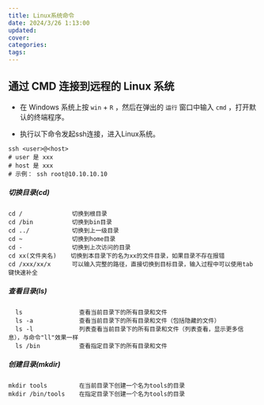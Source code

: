```yaml
---
title: Linux系统命令
date: 2024/3/26 1:13:00
updated:
cover:
categories:
tags:
---
```


## 通过 CMD 连接到远程的 Linux 系统

- 在 Windows 系统上按 `win` + `R` ，然后在弹出的 `运行` 窗口中输入 `cmd` ，打开默认的终端程序。

- 执行以下命令发起ssh连接，进入Linux系统。

~~~shell
ssh <user>@<host>
# user 是 xxx
# host 是 xxx
# 示例： ssh root@10.10.10.10
~~~



##### 切换目录(cd)

~~~~
cd /              切换到根目录
cd /bin           切换到bin目录
cd ../            切换到上一级目录
cd ~              切换到home目录
cd -              切换到上次访问的目录
cd xx(文件夹名)    切换到本目录下的名为xx的文件目录，如果目录不存在报错
cd /xxx/xx/x      可以输入完整的路径，直接切换到目标目录，输入过程中可以使用tab键快速补全
~~~~



##### 查看目录(ls)

~~~
  ls                查看当前目录下的所有目录和文件
  ls -a             查看当前目录下的所有目录和文件（包括隐藏的文件）
  ls -l             列表查看当前目录下的所有目录和文件（列表查看，显示更多信息），与命令"ll"效果一样
  ls /bin           查看指定目录下的所有目录和文件 
~~~



##### 创建目录(mkdir)

~~~
mkdir tools         在当前目录下创建一个名为tools的目录
mkdir /bin/tools    在指定目录下创建一个名为tools的目录
~~~

